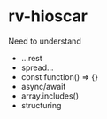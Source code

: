 # rv-hioscar

Need to understand
  - ...rest
  - spread...
  - const function() => {}
  - async/await
  - array.includes()
  - structuring